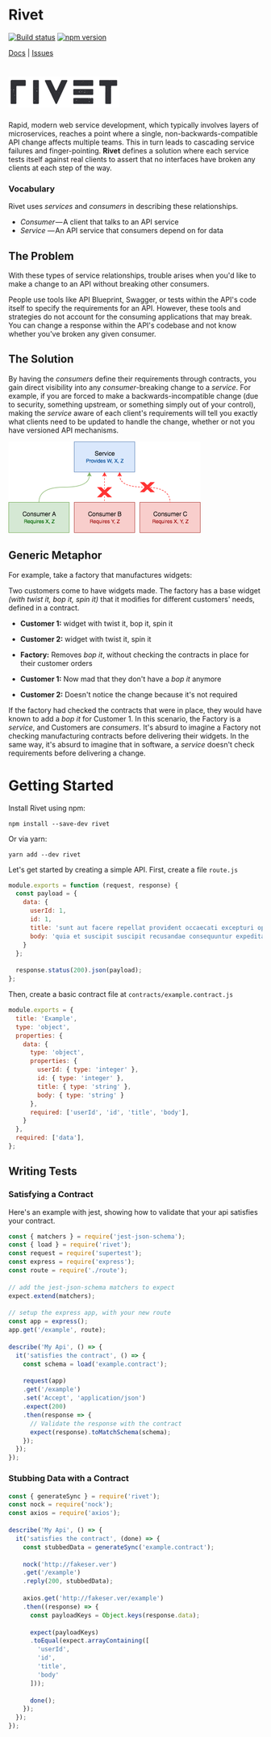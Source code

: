 # Rivet
[![Build status](https://badge.buildkite.com/deb70e546dbbb4bed518f070f306544e35288f023bbe88814c.svg?branch=master)](https://buildkite.com/itsthatguy/rivet) [![npm version](https://badge.fury.io/js/rivet.svg)](https://badge.fury.io/js/rivet)

[Docs](http://rivet.itg.sh) | [Issues](https://github.com/itsthatguy/rivet/issues)

# ![Rivet](docs/logo.png)

Rapid, modern web service development, which typically involves layers of microservices, reaches a point where a single, non-backwards-compatible API change affects multiple teams. This in turn leads to cascading service failures and finger-pointing. **Rivet** defines a solution where each service tests itself against real clients to assert that no interfaces have broken any clients at each step of the way.

### Vocabulary

Rivet uses _services_ and _consumers_ in describing these relationships.

* _Consumer_ — A client that talks to an API service
* _Service_ — An API service that consumers depend on for data

## The Problem

With these types of service relationships, trouble arises when you'd like to make a change to an API without breaking other consumers.

People use tools like API Blueprint, Swagger, or tests within the API's code itself to specify the requirements for an API. However, these tools and strategies do not account for the consuming applications that may break. You can change a response within the API's codebase and not know whether you've broken any given consumer.

## The Solution

By having the _consumers_ define their requirements through contracts, you gain direct visibility into any _consumer_-breaking change to a _service_. For example, if you are forced to make a backwards-incompatible change \(due to security, something upstream, or something simply out of your control\), making the _service_ aware of each client's requirements will tell you exactly what clients need to be updated to handle the change, whether or not you have versioned API mechanisms.



![](docs/breaking-changes.png)

## Generic Metaphor

For example, take a factory that manufactures widgets:

Two customers come to have widgets made. The factory has a base widget _\(with twist it, bop it, spin it\)_ that it modifies for different customers' needs, defined in a contract.

* **Customer 1:** widget with twist it, bop it, spin it
* **Customer 2:** widget with twist it, spin it

* **Factory:** Removes _bop it_, without checking the contracts in place for their customer orders

* **Customer 1:** Now mad that they don't have a _bop it_ anymore

* **Customer 2:** Doesn't notice the change because it's not required

If the factory had checked the contracts that were in place, they would have known to add a _bop it_ for Customer 1. In this scenario, the Factory is a _service_, and Customers are _consumers_. It's absurd to imagine a Factory not checking manufacturing contracts before delivering their widgets. In the same way, it's absurd to imagine that in software, a _service_ doesn't check requirements before delivering a change.

# Getting Started

Install Rivet using npm:

```shell
npm install --save-dev rivet
```

Or via yarn:

```shell
yarn add --dev rivet
```

Let's get started by creating a simple API. First, create a file `route.js`

```js
module.exports = function (request, response) {
  const payload = {
    data: {
      userId: 1,
      id: 1,
      title: 'sunt aut facere repellat provident occaecati excepturi optio reprehenderit',
      body: 'quia et suscipit suscipit recusandae consequuntur expedita et cum reprehenderit molestiae ut ut quas totam nostrum rerum est autem sunt rem eveniet architecto'
    }
  };

  response.status(200).json(payload);
};
```

Then, create a basic contract file at `contracts/example.contract.js`

```js
module.exports = {
  title: 'Example',
  type: 'object',
  properties: {
    data: {
      type: 'object',
      properties: {
        userId: { type: 'integer' },
        id: { type: 'integer' },
        title: { type: 'string' },
        body: { type: 'string' }
      },
      required: ['userId', 'id', 'title', 'body'],
    }
  },
  required: ['data'],
};
```

## Writing Tests

### Satisfying a Contract

Here's an example with jest, showing how to validate that your api satisfies your contract.

```js
const { matchers } = require('jest-json-schema');
const { load } = require('rivet');
const request = require('supertest');
const express = require('express');
const route = require('./route');

// add the jest-json-schema matchers to expect
expect.extend(matchers);

// setup the express app, with your new route
const app = express();
app.get('/example', route);

describe('My Api', () => {
  it('satisfies the contract', () => {
    const schema = load('example.contract');

    request(app)
    .get('/example')
    .set('Accept', 'application/json')
    .expect(200)
    .then(response => {
      // Validate the response with the contract
      expect(response).toMatchSchema(schema);
    });
  });
});
```

### Stubbing Data with a Contract

```js
const { generateSync } = require('rivet');
const nock = require('nock');
const axios = require('axios');

describe('My Api', () => {
  it('satisfies the contract', (done) => {
    const stubbedData = generateSync('example.contract');

    nock('http://fakeser.ver')
    .get('/example')
    .reply(200, stubbedData);

    axios.get('http://fakeser.ver/example')
    .then((response) => {
      const payloadKeys = Object.keys(response.data);

      expect(payloadKeys)
      .toEqual(expect.arrayContaining([
        'userId',
        'id',
        'title',
        'body'
      ]));

      done();
    });
  });
});
```
